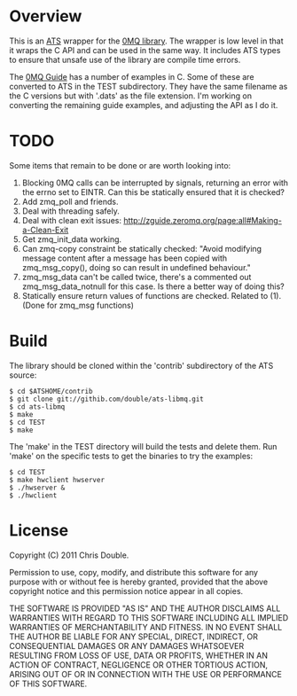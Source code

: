 Overview
========

This is an [ATS](http://zguide.zeromq.org/page:all) wrapper for the
[0MQ library](http://zeromq.org). The wrapper is low level
in that it wraps the C API and can be used in the same way. It includes
ATS types to ensure that unsafe use of the library are compile time errors.

The [0MQ Guide](http://zguide.zeromq.org/page:all) has a number of
examples in C. Some of these are converted
to ATS in the TEST subdirectory. They have the same filename as the C 
versions but with '.dats' as the file extension. I'm working on converting
the remaining guide examples, and adjusting the API as I do it.

TODO
====

Some items that remain to be done or are worth looking into:

1. Blocking 0MQ calls can be interrupted by signals, returning an
   error with the errno set to EINTR. Can this be statically ensured
   that it is checked?
2. Add zmq_poll and friends.
3. Deal with threading safely.
4. Deal with clean exit issues: http://zguide.zeromq.org/page:all#Making-a-Clean-Exit
5. Get zmq_init_data working.
6. Can zmq-copy constraint be statically checked:
   "Avoid modifying message content after a message has been copied with
    zmq_msg_copy(), doing so can result in undefined behaviour."
7. zmq_msg_data can't be called twice, there's a commented out zmq_msg_data_notnull
   for this case. Is there a better way of doing this?
8. Statically ensure return values of functions are checked. Related to (1).
   (Done for zmq_msg functions)

Build
=====

The library should be cloned within the 'contrib' subdirectory of the ATS source:

    $ cd $ATSHOME/contrib
    $ git clone git://githib.com/double/ats-libmq.git
    $ cd ats-libmq
    $ make
    $ cd TEST
    $ make

The 'make' in the TEST directory will build the tests and delete them. Run 'make' 
on the specific tests to get the binaries to try the examples:

    $ cd TEST
    $ make hwclient hwserver
    $ ./hwserver & 
    $ ./hwclient

License
=======

Copyright (C) 2011 Chris Double.

Permission to use, copy, modify, and distribute this software for any
purpose with or without fee is hereby granted, provided that the above
copyright notice and this permission notice appear in all copies.

THE SOFTWARE IS PROVIDED "AS IS" AND THE AUTHOR DISCLAIMS ALL WARRANTIES
WITH REGARD TO THIS SOFTWARE INCLUDING ALL IMPLIED WARRANTIES OF
MERCHANTABILITY AND FITNESS. IN NO EVENT SHALL THE AUTHOR BE LIABLE FOR
ANY SPECIAL, DIRECT, INDIRECT, OR CONSEQUENTIAL DAMAGES OR ANY DAMAGES
WHATSOEVER RESULTING FROM LOSS OF USE, DATA OR PROFITS, WHETHER IN AN
ACTION OF CONTRACT, NEGLIGENCE OR OTHER TORTIOUS ACTION, ARISING OUT OF
OR IN CONNECTION WITH THE USE OR PERFORMANCE OF THIS SOFTWARE.
